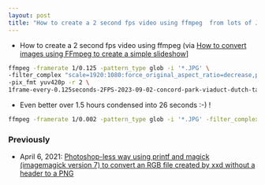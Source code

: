 ```yaml
---
layout: post
title: "How to create a 2 second fps video using ffmpeg  from lots of JPEGs e.g. from Canon EOS RP"
---
```

* How to create a 2 second fps video using ffmpeg (via [How to convert images using FFmpeg to create a simple slideshow](https://www.plainlyvideos.com/blog/ffmpeg-convert-images-to-video)]

```bash
ffmpeg -framerate 1/0.125 -pattern_type glob -i '*.JPG' \
-filter_complex "scale=1920:1080:force_original_aspect_ratio=decrease,pad=1920:1080:(ow-iw)/2:(oh-ih)/2" \
-pix_fmt yuv420p -r 2 \
1frame-every-0.125seconds-2FPS-2023-09-02-concord-park-viaduct-dutch-taiwanfest-london-drugs-dunsmuir-revolver-bicycling.mp4
```
* Even better over 1.5 hours condensed into 26 seconds :-) !
```bash
ffmpeg -framerate 1/0.002 -pattern_type glob -i '*.JPG' -filter_complex "scale=1920:1080:force_original_aspect_ratio=decrease,pad=1920:1080:(ow-iw)/2:(oh-ih)/2" -pix_fmt yuv420p -r 120 1frame-every-0.002seconds-120FPS-2023-09-04-eosrp-zeiss35mmf2-revolver-stanleypark-clarkpark-bicycling.mp4  
```

### Previously

* April 6, 2021: [Photoshop-less  way using printf and magick (imagemagick version 7) to convert an RGB  file created by xxd without a header to a PNG](http://rolandtanglao.com/2021/04/10/p1-photoshop-less-using-printf-header-magick-convert-xxd-rgb-png/)        

